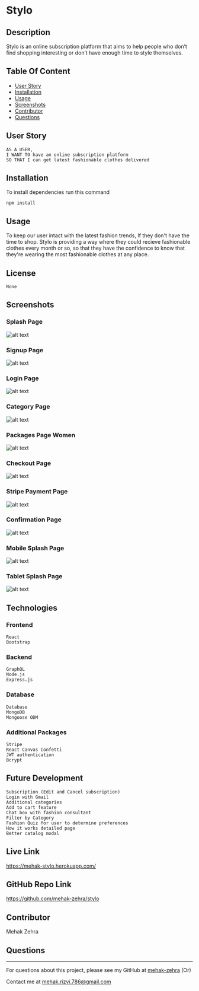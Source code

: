 # Stylo
  ## Description  
  Stylo is an online subscription platform that aims to help people who don’t find shopping interesting or don’t have enough time to style themselves.

  ## Table Of Content  
  * [User Story](#userstory)
  * [Installation](#installation)
  * [Usage](#usage)
  * [Screenshots](#screeshots)
  * [Contributor](#contributor)
  * [Questions](#questions)

  ## User Story
    AS A USER,
    I WANT TO have an online subscription platform
    SO THAT I can get latest fashionable clothes delivered


 ## Installation  
  To install dependencies run this command 

  ```npm install```

  ## Usage  
  To keep our user intact with the latest fashion trends, If they don't have the time to shop. Stylo is providing a way where they could recieve fashionable clothes every month or so, so that they have the confidence to know that they're wearing the most fashionable clothes at any place. 


  ## License  
    None

## Screenshots
### Splash Page
  ![alt text](./screenshots/screenshots1.png)
### Signup Page
  ![alt text](./screenshots/screenshots2.png)
### Login Page
  ![alt text](./screenshots/screenshots3.png)
### Category Page
  ![alt text](./screenshots/screenshots4.png)

### Packages Page Women
![alt text](./screenshots/screenshots5.png)

### Checkout Page
![alt text](./screenshots/screenshots6.png)

### Stripe Payment Page
![alt text](./screenshots/screenshots7.png)

### Confirmation Page
![alt text](./screenshots/screenshots8.png)

### Mobile Splash Page
![alt text](./screenshots/screenshots9.png)

### Tablet Splash Page
![alt text](./screenshots/screenshots10.png)
## Technologies
### Frontend
    React 
    Bootstrap
### Backend
    GraphQL
    Node.js
    Express.js

### Database
    Database
    MongoDB 
    Mongoose ODM

### Additional Packages
    Stripe
    React Canvas Confetti   
    JWT authentication
    Bcrypt

## Future Development 
    Subscription (Edit and Cancel subscription) 
    Login with Gmail
    Additional categories
    Add to cart feature 
    Chat box with fashion consultant
    Filter by Category
    Fashion Quiz for user to determine preferences
    How it works detailed page
    Better catalog modal


## Live Link
https://mehak-stylo.herokuapp.com/

## GitHub Repo Link
https://github.com/mehak-zehra/stylo

  ## Contributor  
  Mehak Zehra 
  ## Questions  
  - - -
  For questions about this project, please see my GitHub at [mehak-zehra](https://github.com/mehak-zehra)  (Or) 

  Contact me at mehak.rizvi.786@gmail.com